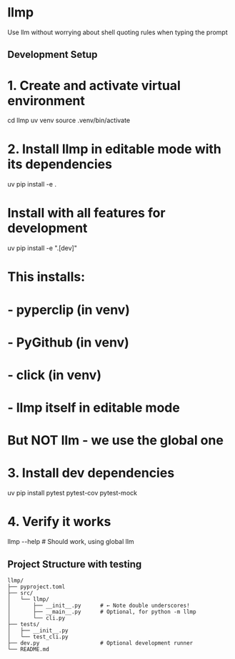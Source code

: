 # llmp
Use llm without worrying about shell quoting rules when typing the prompt

## Development Setup
# 1. Create and activate virtual environment
cd llmp
uv venv
source .venv/bin/activate

# 2. Install llmp in editable mode with its dependencies
uv pip install -e .
# Install with all features for development
uv pip install -e ".[dev]"

# This installs:
# - pyperclip (in venv)
# - PyGithub (in venv)
# - click (in venv)
# - llmp itself in editable mode
# But NOT llm - we use the global one

# 3. Install dev dependencies
uv pip install pytest pytest-cov pytest-mock

# 4. Verify it works
llmp --help  # Should work, using global llm

## Project Structure with testing
```
llmp/
├── pyproject.toml
├── src/
│   └── llmp/
│       ├── __init__.py      # ← Note double underscores!
│       ├── __main__.py      # Optional, for python -m llmp
│       └── cli.py
├── tests/
│   ├── __init__.py
│   └── test_cli.py
├── dev.py                   # Optional development runner
└── README.md
```
